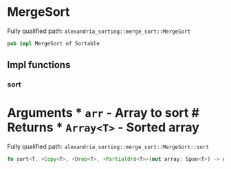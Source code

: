 # MergeSort

Fully qualified path: `alexandria_sorting::merge_sort::MergeSort`

```rust
pub impl MergeSort of Sortable
```

## Impl functions

### sort

  # Arguments * `arr` - Array to sort # Returns * `Array<T>` - Sorted array

Fully qualified path: `alexandria_sorting::merge_sort::MergeSort::sort`

```rust
fn sort<T, +Copy<T>, +Drop<T>, +PartialOrd<T>>(mut array: Span<T>) -> Array<T>
```


